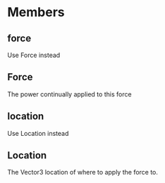 # Members

## force
Use Force instead

## Force
The power continually applied to this force

## location
Use Location instead

## Location
The Vector3 location of where to apply the force to.